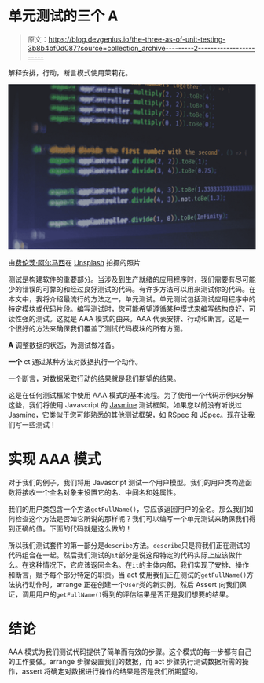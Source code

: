 # 单元测试的三个 A

> 原文：<https://blog.devgenius.io/the-three-as-of-unit-testing-3b8b4bf0d087?source=collection_archive---------2----------------------->

解释安排，行动，断言模式使用茉莉花。

![](img/46842795864dbabea402c3a22fbad8f4.png)

由[费伦茨·阿尔马西](https://unsplash.com/@flowforfrank?utm_source=medium&utm_medium=referral)在 [Unsplash](https://unsplash.com?utm_source=medium&utm_medium=referral) 拍摄的照片

测试是构建软件的重要部分。当涉及到生产就绪的应用程序时，我们需要有尽可能少的错误的可靠的和经过良好测试的代码。有许多方法可以用来测试你的代码。在本文中，我将介绍最流行的方法之一，单元测试。单元测试包括测试应用程序中的特定模块或代码片段。编写测试时，您可能希望遵循某种模式来编写结构良好、可读性强的测试。这就是 AAA 模式的由来。AAA 代表安排、行动和断言。这是一个很好的方法来确保我们覆盖了测试代码模块的所有方面。

**A** 调整数据的状态，为测试做准备。

**一个** ct 通过某种方法对数据执行一个动作。

一个断言，对数据采取行动的结果就是我们期望的结果。

这是在任何测试框架中使用 AAA 模式的基本流程。为了使用一个代码示例来分解这些，我们将使用 Javascript 的 [Jasmine](https://en.wikipedia.org/wiki/Jasmine_(JavaScript_testing_framework)) 测试框架。如果您以前没有听说过 Jasmine，它类似于您可能熟悉的其他测试框架，如 RSpec 和 JSpec。现在让我们写一些测试！

# 实现 AAA 模式

对于我们的例子，我们将用 Javascript 测试一个用户模型。我们的用户类构造函数将接收一个全名对象来设置它的名、中间名和姓属性。

我们的用户类包含一个方法`getFullName()`，它应该返回用户的全名。那么我们如何检查这个方法是否如它所说的那样呢？我们可以编写一个单元测试来确保我们得到正确的值。下面的代码就是这么做的！

所以我们测试套件的第一部分是`describe`方法。`describe`只是将我们正在测试的代码组合在一起。然后我们测试的`it`部分是说这段特定的代码实际上应该做什么。在这种情况下，它应该返回全名。在`it`的主体内部，我们实现了安排、操作和断言，赋予每个部分特定的职责。当 act 使用我们正在测试的`getFullName()`方法执行动作时，arrange 正在创建一个`User`类的新实例。然后 Assert 向我们保证，调用用户的`getFullName()`得到的评估结果是否正是我们想要的结果。

# 结论

AAA 模式为我们测试代码提供了简单而有效的步骤。这个模式的每一步都有自己的工作要做。arrange 步骤设置我们的数据，而 act 步骤执行测试数据所需的操作，assert 将确定对数据进行操作的结果是否是我们所期望的。